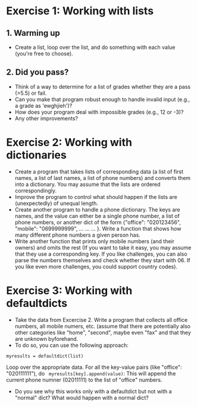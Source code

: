 # Exercise 1: Working with lists


## 1. Warming up

- Create a list, loop over the list, and do something with each value (you're free to choose). 

## 2. Did you pass?

- Think of a way to determine for a list of  grades whether they are a pass (>5.5) or fail.
- Can you make that program robust enough to handle invalid input (e.g., a grade as 'ewghjieh')?
- How does your program deal with impossible grades (e.g., 12 or -3)?
- Any other improvements?




# Exercise 2: Working with dictionaries


- Create a program that takes lists of corresponding data (a list of first names, a list of last names, a list of phone numbers) and converts them into a dictionary. You may assume that the lists are ordered correspondingly.
- Improve the program to control what should happen if the lists are (unexpectedly) of unequal length.
- Create another program to handle a phone dictionary. The keys are names, and the value can either be a single phone number, a list of phone numbers, or another dict of the form {"office": "020123456", "mobile": "0699999999", ... ... ... }. Write a function that shows how many different phone numbers a given person has.
- Write another function that prints only mobile numbers (and their owners) and omits the rest (If you want to take it easy, you may assume that they use a corresponding key. If you like challenges, you can also parse the numbers themselves and check whether they start with 06. If you like even more challenges, you could support country codes).



# Exercise 3: Working with defaultdicts

- Take the data from Excercise 2. Write a program that collects all office numbers, all mobile numers, etc. (assume that there are potentially also other categories like "home", "second", maybe even "fax" and that they are unknown byforehand.
- To do so, you can use the following approach:
```from collections import defaultdict
myresults = defaultdict(list)
```
Loop over the appropriate data. For all the key-value pairs (like "office": "020111111"), do ` myresults[key].append(value)`: This will append the current phone numner (02011111) to the list of "office" numbers. 
- Do you see why this works only with a defaultdict but not with a "normal" dict? What would happen with a normal dict?
